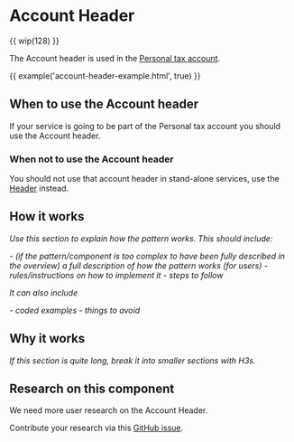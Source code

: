 # Account Header

{{ wip(128) }}

The Account header is used in the [Personal tax account](https://www.tax.service.gov.uk/personal-account).

{{ example('account-header-example.html', true) }}

## When to use the Account header

If your service is going to be part of the Personal tax account you should use the Account header. 

### When not to use the Account header

You should not use that account header in stand-alone services, use the [Header](components/header/index.html) instead.

## How it works 

*Use this section to explain how the pattern works. This should include:*

*- (if the pattern/component is too complex to have been fully described in the overview) a full description of how the pattern works (for users)*
*- rules/instructions on how to implement it*
*- steps to follow*

*It can also include*

*- coded examples*
*- things to avoid*

## Why it works

*If this section is quite long, break it into smaller sections with H3s.*

## Research on this component 

We need more user research on the Account Header. 

Contribute your research via this [GitHub issue](https://github.com/hmrc/design-patterns/issues/128).

